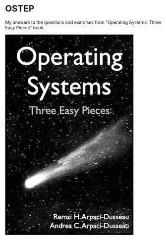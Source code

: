 # OSTEP
My answers to the questions and exercises from "Operating Systems: Three Easy Pieces" book.

![Book Cover](https://github.com/jonathantorres/bookshelf/blob/master/ostep/ostep.jpg)
